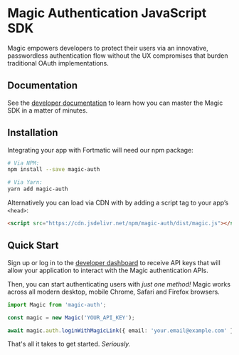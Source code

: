 # Magic Authentication JavaScript SDK

Magic empowers developers to protect their users via an innovative, passwordless authentication flow without the UX compromises that burden traditional OAuth implementations.

## Documentation

See the [developer documentation](https://docs.magic.link) to learn how you can master the Magic SDK in a matter of minutes.

## Installation

Integrating your app with Fortmatic will need our npm package:

```bash
# Via NPM:
npm install --save magic-auth

# Via Yarn:
yarn add magic-auth
```

Alternatively you can load via CDN with by adding a script tag to your app’s `<head>`:

```html
<script src="https://cdn.jsdelivr.net/npm/magic-auth/dist/magic.js"></script>
```

## Quick Start

Sign up or log in to the [developer dashboard](https://dashboard.magic.link) to receive API keys that will allow your application to interact with the Magic authentication APIs.

Then, you can start authenticating users with _just one method!_ Magic works across all modern desktop, mobile Chrome, Safari and Firefox browsers.

```ts
import Magic from 'magic-auth';

const magic = new Magic('YOUR_API_KEY');

await magic.auth.loginWithMagicLink({ email: 'your.email@example.com' });
```

That's all it takes to get started. _Seriously._
